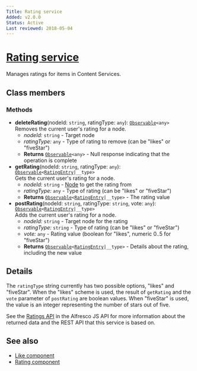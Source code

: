 ```yaml
---
Title: Rating service
Added: v2.0.0
Status: Active
Last reviewed: 2018-05-04
---
```


# [Rating service](../../../lib/content-services/social/services/rating.service.ts "Defined in rating.service.ts")

Manages ratings for items in Content Services.

## Class members

### Methods

-   **deleteRating**(nodeId: `string`, ratingType: `any`): [`Observable`](http://reactivex.io/documentation/observable.html)`<any>`<br/>
    Removes the current user's rating for a node.
    -   _nodeId:_ `string`  - Target node
    -   _ratingType:_ `any`  - Type of rating to remove (can be "likes" or "fiveStar")
    -   **Returns** [`Observable`](http://reactivex.io/documentation/observable.html)`<any>` - Null response indicating that the operation is complete
-   **getRating**(nodeId: `string`, ratingType: `any`): [`Observable`](http://reactivex.io/documentation/observable.html)`<`[`RatingEntry`](https://github.com/Alfresco/alfresco-js-api/blob/development/src/api/content-rest-api/docs/RatingEntry.md)`|__type>`<br/>
    Gets the current user's rating for a node.
    -   _nodeId:_ `string`  - [Node](https://github.com/Alfresco/alfresco-js-api/blob/development/src/api/content-rest-api/docs/Node.md) to get the rating from
    -   _ratingType:_ `any`  - Type of rating (can be "likes" or "fiveStar")
    -   **Returns** [`Observable`](http://reactivex.io/documentation/observable.html)`<`[`RatingEntry`](https://github.com/Alfresco/alfresco-js-api/blob/development/src/api/content-rest-api/docs/RatingEntry.md)`|__type>` - The rating value
-   **postRating**(nodeId: `string`, ratingType: `string`, vote: `any`): [`Observable`](http://reactivex.io/documentation/observable.html)`<`[`RatingEntry`](https://github.com/Alfresco/alfresco-js-api/blob/development/src/api/content-rest-api/docs/RatingEntry.md)`|__type>`<br/>
    Adds the current user's rating for a node.
    -   _nodeId:_ `string`  - Target node for the rating
    -   _ratingType:_ `string`  - Type of rating (can be "likes" or "fiveStar")
    -   _vote:_ `any`  - Rating value (boolean for "likes", numeric 0..5 for "fiveStar")
    -   **Returns** [`Observable`](http://reactivex.io/documentation/observable.html)`<`[`RatingEntry`](https://github.com/Alfresco/alfresco-js-api/blob/development/src/api/content-rest-api/docs/RatingEntry.md)`|__type>` - Details about the rating, including the new value

## Details

The `ratingType` string currently has two possible options, "likes"
and "fiveStar". When the "likes" scheme is used, the result of
`getRating` and the `vote` parameter of `postRating` are boolean
values. When "fiveStar" is used, the value is an integer representing
the number of stars out of five.

See the [Ratings API](https://github.com/Alfresco/alfresco-js-api/blob/master/src/alfresco-core-rest-api/docs/RatingsApi.md)
in the Alfresco JS API for more information about the returned data and the
REST API that this service is based on.

## See also

-   [Like component](../components/like.component.md)
-   [Rating component](../components/rating.component.md)
